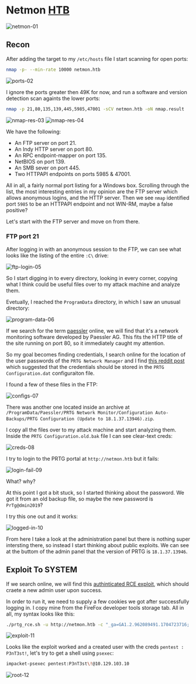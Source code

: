 # Netmon [HTB](https://app.hackthebox.com/machines/177)
![netmon-01]()

## Recon

After adding the target to my `/etc/hosts` file I start scanning for open ports:

```bash
nmap -p- --min-rate 10000 netmon.htb
```

![ports-02]()


I ignore the ports greater then 49K for now, and run a software and version detection scan againts the lower ports:

```bash
nmap -p 21,80,135,139,445,5985,47001 -sCV netmon.htb -oN nmap.result
```

![nmap-res-03]()
![nmap-res-04]()


We have the following:

+ An FTP server on port 21.
+ An Indy HTTP server on port 80.
+ An RPC endpoint-mapper on port 135.
+ NetBIOS on port 139.
+ An SMB sever on port 445.
+ Two HTTPAPI endpoints on ports 5985 & 47001.


All in all, a fairly normal port listing for a Windows box. Scrolling through the list, the most interesting entries in my opinion are the FTP server which allows anonymous logins, and the HTTP server. Then we see `nmap` identified port `5985` to be an HTTPAPI endpoint and not WIN-RM, maybe a false positive? 


Let's start with the FTP server and move on from there. 



### FTP port 21

After logging in with an anonymous session to the FTP, we can see what looks like the listing of the entire `:C\` drive:

![ftp-login-05]()


So I start digging in to every directory, looking in every corner, copying what I think could be useful files over to my attack machine and analyze them. 


Evetually, I reached the `ProgramData` directory, in which I saw an unusual directory:

![program-data-06]()


If we search for the term [paessler](https://en.wikipedia.org/wiki/Paessler_PRTG) online, we will find that it's a network monitoring software developed by Paessler AG. This fits the HTTP title of the site running on port 80, so it immediately caught my attention. 


So my goal becomes finding credentials, I search online for the location of the user passwords of the `PRTG Network Manager` and I find [this reddit post](https://www.reddit.com/r/sysadmin/comments/862b8s/prtg_gave_away_some_of_your_passwords/) which suggested that the credentials should be stored in the `PRTG Configuration.dat` configuraiton file. 


I found a few of these files in the FTP:

![configs-07]()


There was another one located inside an archive at `/ProgramData/Paessler/PRTG Network Monitor/Configuration Auto-Backups/PRTG Configuration (Update to 18.1.37.13946).zip`. 


I copy all the files over to my attack machine and start analyzing them. Inside the `PRTG Configuration.old.bak` file I can see clear-text creds:

![creds-08]()


I try to login to the PRTG portal at `http://netmon.htb` but it fails:

![login-fail-09]()


What? why? 


At this point I got a bit stuck, so I started thinking about the password. We got it from an old backup file, so maybe the new password is `PrTg@dmin2019`? 


I try this one out and it works:

![logged-in-10]()



From here I take a look at the administration panel but there is nothing super intersting there, so instead I start thinking about public exploits. We can see at the buttom of the admin panel that the version of PRTG is `18.1.37.13946`. 


## Exploit To SYSTEM

If we search online, we will find this [authinticated RCE exploit](https://www.exploit-db.com/exploits/46527), which should craete a new admin user upon success. 


In order to run it, we need to supply a few cookies we got after successfully logging in. I copy mine from the FireFox developer tools storage tab. All in all, my syntax looks like this:

```bash
./prtg_rce.sh -u http://netmon.htb -c "_ga=GA1.2.962089491.1704723716; _gid=GA1.2.393625155.1704723716; OCTOPUS1813713946=ezM5MzMwNjBFLUY3NEMtNDlBQS1BOTZDLTM2OTdCQ0IwRkIxNX0%3D; _gat=1"
```

![exploit-11]()


Looks like the exploit worked and a created user with the creds `pentest : P3nT3st!`, let's try to get a shell using `psexec`:

```bash
impacket-psexec pentest:P3nT3st\!@10.129.103.10
```

![root-12]()
